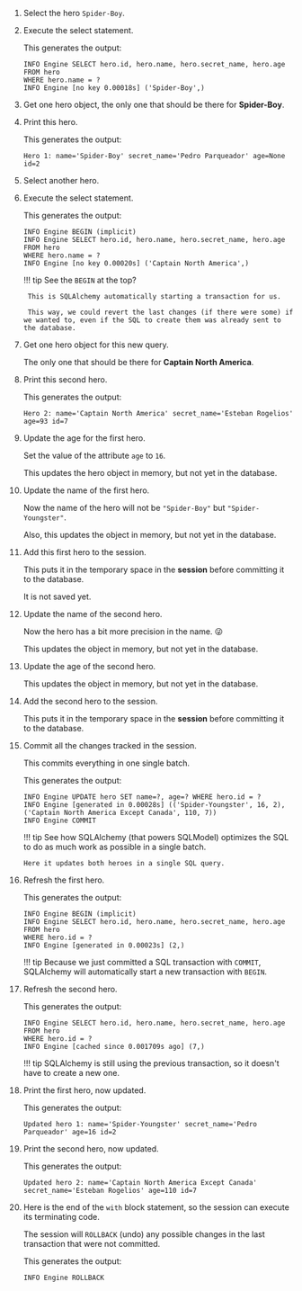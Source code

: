 1. Select the hero `Spider-Boy`.

2. Execute the select statement.

    This generates the output:

    ```
    INFO Engine SELECT hero.id, hero.name, hero.secret_name, hero.age 
    FROM hero 
    WHERE hero.name = ?
    INFO Engine [no key 0.00018s] ('Spider-Boy',)
    ```

3. Get one hero object, the only one that should be there for **Spider-Boy**.

4. Print this hero.

    This generates the output:

    ```
    Hero 1: name='Spider-Boy' secret_name='Pedro Parqueador' age=None id=2
    ```

5. Select another hero.

6. Execute the select statement.

    This generates the output:

    ```
    INFO Engine BEGIN (implicit)
    INFO Engine SELECT hero.id, hero.name, hero.secret_name, hero.age 
    FROM hero 
    WHERE hero.name = ?
    INFO Engine [no key 0.00020s] ('Captain North America',)
    ```

    !!! tip
        See the `BEGIN` at the top?

        This is SQLAlchemy automatically starting a transaction for us.

        This way, we could revert the last changes (if there were some) if we wanted to, even if the SQL to create them was already sent to the database.

7. Get one hero object for this new query.

    The only one that should be there for **Captain North America**.

8. Print this second hero.

    This generates the output:

    ```
    Hero 2: name='Captain North America' secret_name='Esteban Rogelios' age=93 id=7
    ```

9. Update the age for the first hero.

    Set the value of the attribute `age` to `16`.

    This updates the hero object in memory, but not yet in the database.

10. Update the name of the first hero.

    Now the name of the hero will not be `"Spider-Boy"` but `"Spider-Youngster"`.

    Also, this updates the object in memory, but not yet in the database.

11. Add this first hero to the session.

    This puts it in the temporary space in the **session** before committing it to the database.

    It is not saved yet.

12. Update the name of the second hero.

    Now the hero has a bit more precision in the name. 😜

    This updates the object in memory, but not yet in the database.

13. Update the age of the second hero.

    This updates the object in memory, but not yet in the database.

14. Add the second hero to the session.

    This puts it in the temporary space in the **session** before committing it to the database.

15. Commit all the changes tracked in the session.

    This commits everything in one single batch.

    This generates the output:

    ```
    INFO Engine UPDATE hero SET name=?, age=? WHERE hero.id = ?
    INFO Engine [generated in 0.00028s] (('Spider-Youngster', 16, 2), ('Captain North America Except Canada', 110, 7))
    INFO Engine COMMIT
    ```

    !!! tip
        See how SQLAlchemy (that powers SQLModel) optimizes the SQL to do as much work as possible in a single batch.

        Here it updates both heroes in a single SQL query.

16. Refresh the first hero.

    This generates the output:

    ```
    INFO Engine BEGIN (implicit)
    INFO Engine SELECT hero.id, hero.name, hero.secret_name, hero.age 
    FROM hero 
    WHERE hero.id = ?
    INFO Engine [generated in 0.00023s] (2,)
    ```

    !!! tip
        Because we just committed a SQL transaction with `COMMIT`, SQLAlchemy will automatically start a new transaction with `BEGIN`.

17. Refresh the second hero.

    This generates the output:

    ```
    INFO Engine SELECT hero.id, hero.name, hero.secret_name, hero.age 
    FROM hero 
    WHERE hero.id = ?
    INFO Engine [cached since 0.001709s ago] (7,)
    ```

    !!! tip
        SQLAlchemy is still using the previous transaction, so it doesn't have to create a new one.

18. Print the first hero, now updated.

    This generates the output:

    ```
    Updated hero 1: name='Spider-Youngster' secret_name='Pedro Parqueador' age=16 id=2
    ```

19. Print the second hero, now updated.

    This generates the output:

    ```
    Updated hero 2: name='Captain North America Except Canada' secret_name='Esteban Rogelios' age=110 id=7
    ```

20. Here is the end of the `with` block statement, so the session can execute its terminating code.

    The session will `ROLLBACK` (undo) any possible changes in the last transaction that were not committed.

    This generates the output:

    ```
    INFO Engine ROLLBACK
    ```
